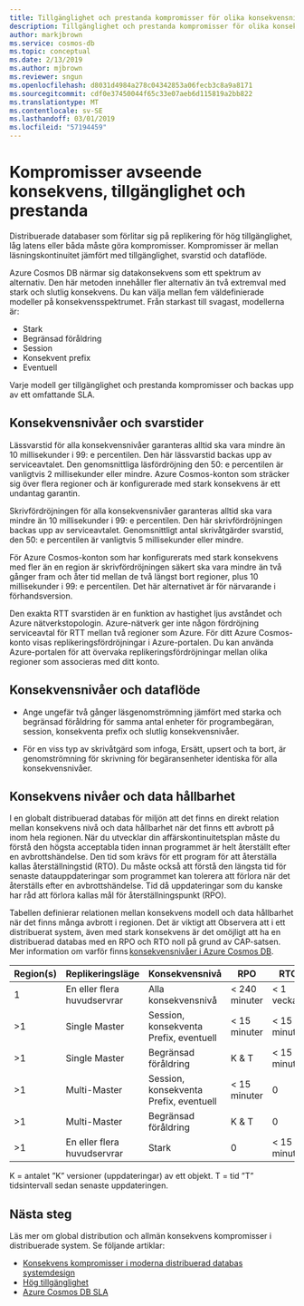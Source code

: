 ```yaml
---
title: Tillgänglighet och prestanda kompromisser för olika konsekvensnivåer i Azure Cosmos DB
description: Tillgänglighet och prestanda kompromisser för olika konsekvensnivåer i Azure Cosmos DB.
author: markjbrown
ms.service: cosmos-db
ms.topic: conceptual
ms.date: 2/13/2019
ms.author: mjbrown
ms.reviewer: sngun
ms.openlocfilehash: d8031d4984a278c04342853a06fecb3c8a9a8171
ms.sourcegitcommit: cdf0e37450044f65c33e07aeb6d115819a2bb822
ms.translationtype: MT
ms.contentlocale: sv-SE
ms.lasthandoff: 03/01/2019
ms.locfileid: "57194459"
---
```

# <a name="consistency-availability-and-performance-tradeoffs"></a>Kompromisser avseende konsekvens, tillgänglighet och prestanda 

Distribuerade databaser som förlitar sig på replikering för hög tillgänglighet, låg latens eller båda måste göra kompromisser. Kompromisser är mellan läsningskontinuitet jämfört med tillgänglighet, svarstid och dataflöde.

Azure Cosmos DB närmar sig datakonsekvens som ett spektrum av alternativ. Den här metoden innehåller fler alternativ än två extremval med stark och slutlig konsekvens. Du kan välja mellan fem väldefinierade modeller på konsekvensspektrumet. Från starkast till svagast, modellerna är:

- Stark
- Begränsad föråldring
- Session
- Konsekvent prefix
- Eventuell

Varje modell ger tillgänglighet och prestanda kompromisser och backas upp av ett omfattande SLA.

## <a name="consistency-levels-and-latency"></a>Konsekvensnivåer och svarstider

Lässvarstid för alla konsekvensnivåer garanteras alltid ska vara mindre än 10 millisekunder i 99: e percentilen. Den här lässvarstid backas upp av serviceavtalet. Den genomsnittliga läsfördröjning den 50: e percentilen är vanligtvis 2 millisekunder eller mindre. Azure Cosmos-konton som sträcker sig över flera regioner och är konfigurerade med stark konsekvens är ett undantag garantin.

Skrivfördröjningen för alla konsekvensnivåer garanteras alltid ska vara mindre än 10 millisekunder i 99: e percentilen. Den här skrivfördröjningen backas upp av serviceavtalet. Genomsnittligt antal skrivåtgärder svarstid, den 50: e percentilen är vanligtvis 5 millisekunder eller mindre.

För Azure Cosmos-konton som har konfigurerats med stark konsekvens med fler än en region är skrivfördröjningen säkert ska vara mindre än två gånger fram och åter tid mellan de två längst bort regioner, plus 10 millisekunder i 99: e percentilen. Det här alternativet är för närvarande i förhandsversion.

Den exakta RTT svarstiden är en funktion av hastighet ljus avståndet och Azure nätverkstopologin. Azure-nätverk ger inte någon fördröjning serviceavtal för RTT mellan två regioner som Azure. För ditt Azure Cosmos-konto visas replikeringsfördröjningar i Azure-portalen. Du kan använda Azure-portalen för att övervaka replikeringsfördröjningar mellan olika regioner som associeras med ditt konto.

## <a name="consistency-levels-and-throughput"></a>Konsekvensnivåer och dataflöde

- Ange ungefär två gånger läsgenomströmning jämfört med starka och begränsad föråldring för samma antal enheter för programbegäran, session, konsekventa prefix och slutlig konsekvensnivåer.

- För en viss typ av skrivåtgärd som infoga, Ersätt, upsert och ta bort, är genomströmning för skrivning för begäransenheter identiska för alla konsekvensnivåer.

## <a id="rto"></a>Konsekvens nivåer och data hållbarhet

I en globalt distribuerad databas för miljön att det finns en direkt relation mellan konsekvens nivå och data hållbarhet när det finns ett avbrott på inom hela regionen. När du utvecklar din affärskontinuitetsplan måste du förstå den högsta acceptabla tiden innan programmet är helt återställt efter en avbrottshändelse. Den tid som krävs för ett program för att återställa kallas återställningstid (RTO). Du måste också att förstå den längsta tid för senaste datauppdateringar som programmet kan tolerera att förlora när det återställs efter en avbrottshändelse. Tid då uppdateringar som du kanske har råd att förlora kallas mål för återställningspunkt (RPO).

Tabellen definierar relationen mellan konsekvens modell och data hållbarhet när det finns många avbrott i regionen. Det är viktigt att Observera att i ett distribuerat system, även med stark konsekvens är det omöjligt att ha en distribuerad databas med en RPO och RTO noll på grund av CAP-satsen. Mer information om varför finns [konsekvensnivåer i Azure Cosmos DB](consistency-levels.md).

|**Region(s)**|**Replikeringsläge**|**Konsekvensnivå**|**RPO**|**RTO**|
|---------|---------|---------|---------|---------|
|1|En eller flera huvudservrar|Alla konsekvensnivå|< 240 minuter|< 1 vecka|
|>1|Single Master|Session, konsekventa Prefix, eventuell|< 15 minuter|< 15 minuter|
|>1|Single Master|Begränsad föråldring|K & T|< 15 minuter|
|>1|Multi-Master|Session, konsekventa Prefix, eventuell|< 15 minuter|0|
|>1|Multi-Master|Begränsad föråldring|K & T|0|
|>1|En eller flera huvudservrar|Stark|0|< 15 minuter|

K = antalet ”K” versioner (uppdateringar) av ett objekt.
T = tid ”T” tidsintervall sedan senaste uppdateringen.

## <a name="next-steps"></a>Nästa steg

Läs mer om global distribution och allmän konsekvens kompromisser i distribuerade system. Se följande artiklar:

- [Konsekvens kompromisser i moderna distribuerad databas systemdesign](https://www.computer.org/web/csdl/index/-/csdl/mags/co/2012/02/mco2012020037-abs.html)
- [Hög tillgänglighet](high-availability.md)
- [Azure Cosmos DB SLA](https://azure.microsoft.com/support/legal/sla/cosmos-db/v1_2/)
